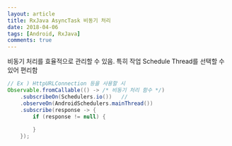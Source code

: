 ```yaml
---
layout: article
title: RxJava AsyncTask 비동기 처리
date: 2018-04-06
tags: [Android, RxJava]
comments: true
---
```


비동기 처리를 효율적으로 관리할 수 있음.
특히 작업 Schedule Thread를 선택할 수 있어 편리함

```java
// Ex ) HttpURLConnection 등을 사용할 시
Observable.fromCallable(() -> /* 비동기 처리 함수 */)
    .subscribeOn(Schedulers.io())   // 
    .observeOn(AndroidSchedulers.mainThread())
    .subscribe(response -> {
        if (response != null) {
            
        }
    });
```

<!--more-->